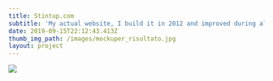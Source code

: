 ```yaml
---
title: Stintup.com
subtitle: 'My actual website, I build it in 2012 and improved during all those years.'
date: 2019-09-15T22:12:43.413Z
thumb_img_path: /images/mockuper_risultato.jpg
layout: project
---
```

![](/images/mockuper_risultato.jpg)
